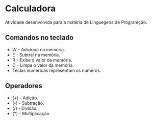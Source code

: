# Calculadora

Atividade desenvolvida para a matéria de Linguegens de Programção.

## Comandos no teclado

* W - Adiciona na memória.
* E - Subtrai na memória.
* R - Exibe o valor da memória.
* C - Limpa o valor da memória.
* Teclas numéricas representam os numeros.

## Operadores

* (+) - Adição.
* (-) - Subtração.
* (/) - Divisão.
* (*) - Multiplicação.



